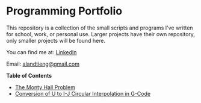 # Programming Portfolio

This repository is a collection of the small scripts and programs I've written for school, work, or personal use.  Larger projects have their own repository, only smaller projects will be found here.

You can find me at:
[LinkedIn](https://www.linkedin.com/in/alantieng)

Email: [alandtieng@gmail.com](alandtieng@gmail.com)

**Table of Contents**

- [The Monty Hall Problem](monty_hall)
- [Conversion of U to I-J Circular Interpolation in G-Code](u_to_ij_conversion)
